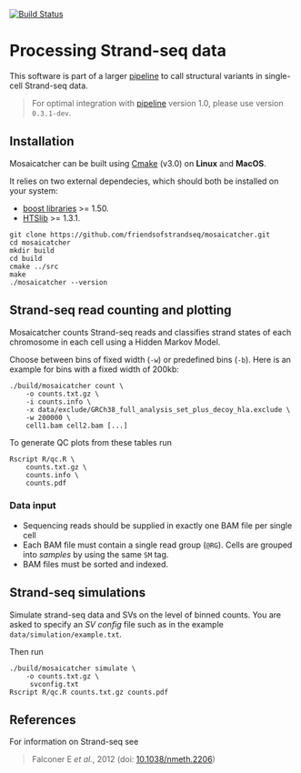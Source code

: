 [![Build Status](https://travis-ci.org/friendsofstrandseq/mosaicatcher.svg?branch=develop)](https://travis-ci.org/friendsofstrandseq/mosaicatcher)

# Processing Strand-seq data

This software is part of a larger [pipeline](https://github.com/friendsofstrandseq/pipeline) to call structural variants in single-cell Strand-seq data.

> For optimal integration with [pipeline](https://github.com/friendsofstrandseq/pipeline) version 1.0, please use version `0.3.1-dev`.


## Installation

Mosaicatcher can be built using [Cmake](https://cmake.org/) (v3.0) on **Linux** and **MacOS**. 

It relies on two external dependecies, which should both be installed on your system:

 * [boost libraries](http://www.boost.org/) >= 1.50.
 * [HTSlib](https://github.com/samtools/htslib) >= 1.3.1.

```
git clone https://github.com/friendsofstrandseq/mosaicatcher.git
cd mosaicatcher
mkdir build
cd build
cmake ../src
make
./mosaicatcher --version
```

## Strand-seq read counting and plotting

Mosaicatcher counts Strand-seq reads and classifies strand states of each chromosome in each cell
using a Hidden Markov Model.

Choose between bins of fixed width (`-w`) or predefined bins (`-b`). 
Here is an example for bins with a fixed width of 200kb:

```
./build/mosaicatcher count \
    -o counts.txt.gz \
    -i counts.info \
    -x data/exclude/GRCh38_full_analysis_set_plus_decoy_hla.exclude \
    -w 200000 \
    cell1.bam cell2.bam [...]
```

To generate QC plots from these tables run

```
Rscript R/qc.R \
    counts.txt.gz \
    counts.info \
    counts.pdf
```

### Data input

* Sequencing reads should be supplied in exactly one BAM file per single cell
* Each BAM file must contain a single read group (`@RG`). Cells are grouped into *samples* by using the same `SM` tag.
* BAM files must be sorted and indexed.


## Strand-seq simulations

Simulate strand-seq data and SVs on the level of binned counts. You are asked to specify an *SV config* file such as in the example `data/simulation/example.txt`.

Then run

```
./build/mosaicatcher simulate \
    -o counts.txt.gz \
	 svconfig.txt
Rscript R/qc.R counts.txt.gz counts.pdf
```


## References

For information on Strand-seq see

> Falconer E *et al.*, 2012 (doi: [10.1038/nmeth.2206](https://doi.org/10.1038/nmeth.2206))
